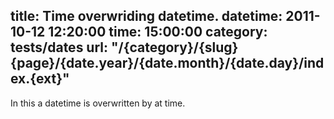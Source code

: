 title: Time overwriding datetime.
datetime: 2011-10-12 12:20:00
time: 15:00:00
category: tests/dates
url: "/{category}/{slug}{page}/{date.year}/{date.month}/{date.day}/index.{ext}"
---
In this a datetime is overwritten by at time.
